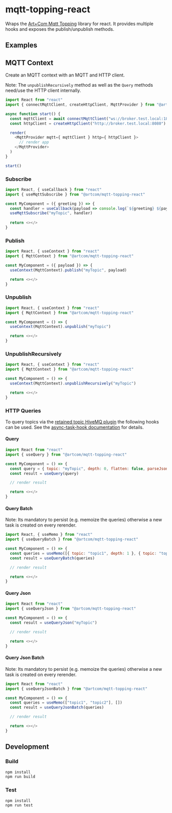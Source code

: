 # mqtt-topping-react

Wraps the [Art+Com Mqtt Topping](https://www.npmjs.com/package/@artcom/mqtt-topping) library for react. It provides multiple hooks and exposes the publish/unpublish methods.

## Examples

## MQTT Context

Create an MQTT context with an MQTT and HTTP client.

Note: The `unpublishRecursively` method as well as the `Query` methods need/use the HTTP client internally.

```javascript
import React from "react"
import { connectMqttClient, createHttpClient, MqttProvider } from "@artcom/mqtt-topping-react"

async function start() {
  const mqttClient = await connectMqttClient("ws://broker.test.local:1883", "testClientId")
  const httpClient = createHttpClient("http://broker.test.local:8080")

  render(
    <MqttProvider mqtt={ mqttClient } http={ httpClient }>
      // render app
    </MqttProvider>
  )
}

start()
```

### Subscribe

```javascript
import React, { useCallback } from "react"
import { useMqttSubscribe } from "@artcom/mqtt-topping-react"

const MyComponent = ({ greeting }) => {
  const handler = useCallback(payload => console.log(`${greeting} ${payload}`), [greeting])
  useMqttSubscribe("myTopic", handler)
  
  return <></>
}
```

### Publish

```javascript
import React, { useContext } from "react"
import { MqttContext } from "@artcom/mqtt-topping-react"

const MyComponent = ({ payload }) => {
  useContext(MqttContext).publish("myTopic", payload)

  return <></>
}
```

### Unpublish

```javascript
import React, { useContext } from "react"
import { MqttContext } from "@artcom/mqtt-topping-react"

const MyComponent = () => {
  useContext(MqttContext).unpublish("myTopic")

  return <></>
}
```

### UnpublishRecursively

```javascript
import React, { useContext } from "react"
import { MqttContext } from "@artcom/mqtt-topping-react"

const MyComponent = () => {
  useContext(MqttContext).unpublishRecursively("myTopic")

  return <></>
}
```

### HTTP Queries

To query topics via the [retained topic HiveMQ plugin](https://github.com/artcom/hivemq-retained-message-query-plugin) the following hooks can be used. See the [async-task-hook documentation](https://github.com/artcom/async-task-hook) for details.

#### Query

```javascript
import React from "react"
import { useQuery } from "@artcom/mqtt-topping-react"

const MyComponent = () => {
  const query = { topic: "myTopic", depth: 0, flatten: false, parseJson: true }
  const result = useQuery(query)

  // render result

  return <></>
}
```

#### Query Batch

Note: Its mandatory to persist (e.g. memoize the queries) otherwise a new task is created on every rerender.

```javascript
import React, { useMemo } from "react"
import { useQueryBatch } from "@artcom/mqtt-topping-react"

const MyComponent = () => {
  const queries = useMemo([{ topic: "topic1", depth: 1 }, { topic: "topic2", depth: 0 }], [])
  const result = useQueryBatch(queries)

  // render result

  return <></>
}
```

#### Query Json

```javascript
import React from "react"
import { useQueryJson } from "@artcom/mqtt-topping-react"

const MyComponent = () => {
  const result = useQueryJson("myTopic")

  // render result

  return <></>
}
```

#### Query Json Batch

Note: Its mandatory to persist (e.g. memoize the queries) otherwise a new task is created on every rerender.

```javascript
import React from "react"
import { useQueryJsonBatch } from "@artcom/mqtt-topping-react"

const MyComponent = () => {
  const queries = useMemo(["topic1", "topic2"], [])
  const result = useQueryJsonBatch(queries)

  // render result

  return <></>
}
```

## Development

### Build

```bash
npm install
npm run build
```

### Test

```bash
npm install
npm run test
```
